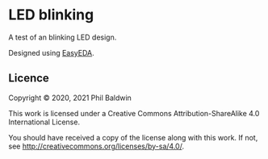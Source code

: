 # LED blinking

A test of an blinking LED design.

Designed using [EasyEDA](https://easyeda.com/).

## Licence

Copyright © 2020, 2021 Phil Baldwin

This work is licensed under a Creative Commons Attribution-ShareAlike 4.0 International License.

You should have received a copy of the license along with this work. If not, see <http://creativecommons.org/licenses/by-sa/4.0/>.
